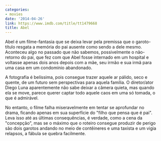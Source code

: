 ```yaml
---
categories:
- movies
date: '2014-04-26'
link: https://www.imdb.com/title/tt1479668
title: Abel
---
```


Abel é um filme-fantasia que se deixa levar pela premissa que o garoto-título resgata a memória do pai ausente como sendo a dele mesmo. Aconteceu algo no passado que não sabemos, possivelmente o não-retorno do pai, que fez com que Abel fosse internado em um hospital e voltasse apenas dois anos depois com a mãe, seu irmão e sua irmã para uma casa em um condomínio abandonado.

A fotografia é belíssima, pois consegue trazer aquele ar pálido, seco e quente, de um futuro sem perspectivas para aquela família. O diretor/ator Diego Luna aparentemente não sabe deixar a câmera quieta, mas quando ela se move, parece querer captar todo aquele caos em uma só tomada, o que é admirável.

No entanto, o filme falha miseravelmente em tentar se aprofundar no drama, ficando apenas em sua superfície do "filho que pensa que é pai". Leva isso até as últimas consequências, é verdade, como a cena da "concepção", mas se o máximo que o roteiro consegue produzir de perigo são dois garotos andando no meio de contêineres e uma taxista e um vigia relapsos, a fábula se quebra facilmente.